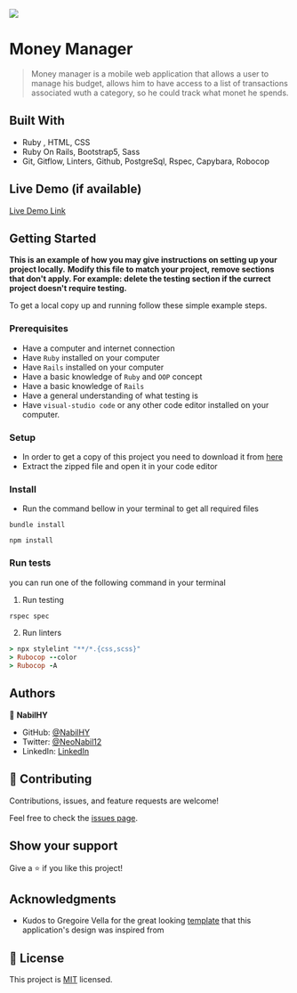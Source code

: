 ![](https://img.shields.io/badge/Microverse-blueviolet)

# Money Manager

> Money manager is a mobile web application that allows a user to manage his budget, allows him to have access to a list of transactions associated wuth a category, so he could track what monet he spends.


## Built With

- Ruby , HTML, CSS
- Ruby On Rails, Bootstrap5, Sass
- Git, Gitflow, Linters, Github, PostgreSql, Rspec, Capybara, Robocop

## Live Demo (if available)

[Live Demo Link](https://livedemo.com)


## Getting Started

**This is an example of how you may give instructions on setting up your project locally.**
**Modify this file to match your project, remove sections that don't apply. For example: delete the testing section if the currect project doesn't require testing.**


To get a local copy up and running follow these simple example steps.

### Prerequisites
- Have a computer and internet connection
- Have `Ruby` installed on your computer
- Have `Rails` installed on your computer
- Have a basic knowledge of `Ruby` and `OOP` concept
- Have a basic knowledge of `Rails`
- Have a general understanding of what testing is
- Have `visual-studio code` or any other code editor installed on your computer.

### Setup
- In order to get a copy of this project you need to download it from [here](https://github.com/NabilHY/money-manager)
- Extract the zipped file and open it in your code editor
### Install
- Run the command bellow in your terminal to get all required files
```
bundle install
```

```
npm install
```
### Run tests
you can run one of the following command in your terminal
1. Run testing
```Ruby
rspec spec
```
2. Run linters
```Ruby
> npx stylelint "**/*.{css,scss}"
> Rubocop --color
> Rubocop -A
```



## Authors

👤 **NabilHY**

- GitHub: [@NabilHY](https://github.com/NabilHY)
- Twitter: [@NeoNabil12](https://twitter.com/NeoNabil2)
- LinkedIn: [LinkedIn](https://www.linkedin.com/in/nabil-hayoun/)


## 🤝 Contributing

Contributions, issues, and feature requests are welcome!

Feel free to check the [issues page](../../issues/).

## Show your support

Give a ⭐️ if you like this project!

## Acknowledgments

- Kudos to Gregoire Vella for the great looking [template](https://www.behance.net/gregoirevella) that this application's design was inspired from

## 📝 License

This project is [MIT](./MIT.md) licensed.
